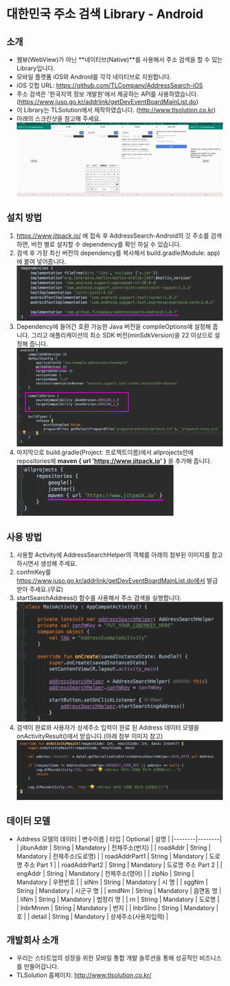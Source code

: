 # 대한민국 주소 검색 Library - Android
## 소개

- 웹뷰(WebView)가 아닌 **네이티브(Native)**를 사용해서 주소 검색을 할 수 있는 Library입니다. 
- 모바일 플랫폼 iOS와 Android를 각각 네이티브로 지원합니다.
- iOS 깃헙 URL: https://github.com/TLCompany/AddressSearch-iOS 
- 주소 검색은 '한국지역 정보 개발원'에서 제공하는 API를 사용하였습니다. (https://www.juso.go.kr/addrlink/getDevEventBoardMainList.do)
- 이 Library는 TLSolution에서 제작하였습니다. (http://www.tlsolution.co.kr)
- 아래의 스크린샷을 참고해 주세요.
![introImages.png](./Reources/Images/introImages.png)

## 설치 방법
1. https://www.jitpack.io/ 에 접속 후 AddressSearch-Android의 깃 주소를 검색하면, 버전 별로 설치할 수 dependency를 확인 하실 수 있습니다.
2. 검색 후 가장 최신 버전의 dependency를 복사해서 build.gradle(Module: app)에 붙여 넣어줍니다.
![two.png](./Reources/Images/two.png)
3. Dependency에 들어간 호환 가능한 Java 버전을 compileOptions에 설정해 줍니다. 그리고 애플리케이션의 최소 SDK 버전(minSdkVersion)을 22 이상으로 설정해 줍니다.
![three.png](./Reources/Images/three.png)
4. 마지막으로 build.gradle(Project: 프로젝트이름)에서 allprojects안에 repositories에 **maven { url 'https://www.jitpack.io' }** 을 추가해 줍니다.
![one.png](./Reources/Images/one.png)

## 사용 방법 
1. 사용할 Activity에 AddressSearchHelper의 객체를 아래의 첨부된 이미지를 참고하시면서 생성해 주세요.
2. confmKey를 https://www.juso.go.kr/addrlink/getDevEventBoardMainList.do에서 발급받아 주세요.(무료) 
3. startSearchAddress() 함수를 사용해서 주소 검색을 실행합니다.
![init.png](./Reources/Images/init.png)
4. 검색이 완료와 사용자가 상세주소 입력이 완료 된 Address 데이터 모델을 onActivityResult()에서 받습니다.(아래 첨부 이미지 참고)
![resultBack.png](./Reources/Images/resultBack.png)

## 데이터 모델
- Address 모델의 데이터
| 변수이름 | 타입 | Optional | 설명 | 
|--------|--------|
| jibunAddr        | String | Mandatory | 전체주소(번지) |
| roadAddr        | String | Mandatory | 전체주소(도로명) |
| roadAddrPart1        | String | Mandatory | 도로명 주소 Part 1 |
| roadAddrPart2        | String | Mandatory | 도로명 주소 Part 2 |
| engAddr        | String | Mandatory | 전체주소(영어) |
| zipNo        | String | Mandatory | 우편번호 |
| siNm        | String | Mandatory | 시 명 |
| sggNm        | String | Mandatory | 시군구 명 |
| emdNm        | String | Mandatory | 읍면동 명 |
| liNm        | String | Mandatory | 법정리 명 |
| rn        | String | Mandatory | 도로명 |
| lnbrMnnm        | String | Mandatory | 번지 |
| lnbrSlno        | String | Mandatory | 호 |
| detail        | String | Mandatory | 상세주소(사용자입력) |

## 개발회사 소개 
- 우리는 스타트업의 성장을 위한 모바일 통합 개발 솔루션을 통해 성공적인 비즈니스를 만들어갑니다.
- TLSolution 홈페이지: http://www.tlsolution.co.kr/
